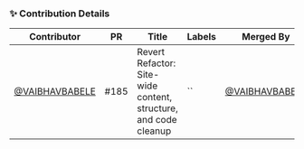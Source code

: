 ### ✨ Contribution Details
| Contributor | PR | Title | Labels | Merged By | Time |
|-------------|----|-------|--------|-----------|------|
| [@VAIBHAVBABELE](https://github.com/VAIBHAVBABELE) | #185 | Revert Refactor: Site-wide content, structure, and code cleanup | `` | [@VAIBHAVBABELE](https://github.com/VAIBHAVBABELE) | 2025-07-29 09:41 |
